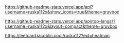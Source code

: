 https://github-readme-stats.vercel.app/api?username=ruska112x&show_icons=true&theme=gruvbox

https://github-readme-stats.vercel.app/api/top-langs/?username=ruska112x&layout=compact&theme=gruvbox

https://leetcard.jacoblin.cool/ruska112?ext=heatmap
